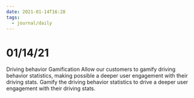 ```yaml
---
date: 2021-01-14T16:28
tags: 
  - journal/daily
---
```


# 01/14/21

Driving behavior Gamification
Allow our customers to gamify driving behavior statistics, making possible a deeper user engagement with their driving stats.
Gamify the driving behavior statistics to drive a deeper user engagement with their driving stats.

